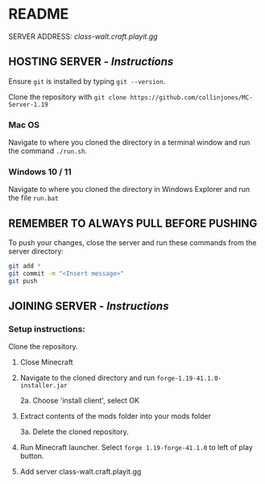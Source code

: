 # README

SERVER ADDRESS: *class-walt.craft.playit.gg*

## HOSTING SERVER - *Instructions*

Ensure `git` is installed by typing `git --version`.

Clone the repository with `git clone https://github.com/collinjones/MC-Server-1.19`

### Mac OS
Navigate to where you cloned the directory in a terminal window and run the command `./run.sh`.

### Windows 10 / 11
Navigate to where you cloned the directory in Windows Explorer and run the file `run.bat`

## REMEMBER TO ALWAYS PULL BEFORE PUSHING

To push your changes, close the server and run these commands from the server directory:

```bash
git add *
git commit -m "<Insert message>"
git push 
```


## JOINING SERVER - *Instructions*

### Setup instructions:

Clone the repository. 

1. Close Minecraft

2. Navigate to the cloned directory and run `forge-1.19-41.1.0-installer.jar`

    2a. Choose 'install client', select OK

3. Extract contents of the mods folder into your mods folder

    3a. Delete the cloned repository. 

4. Run Minecraft launcher. Select `forge 1.19-forge-41.1.0` to left of play button.

5. Add server class-walt.craft.playit.gg
